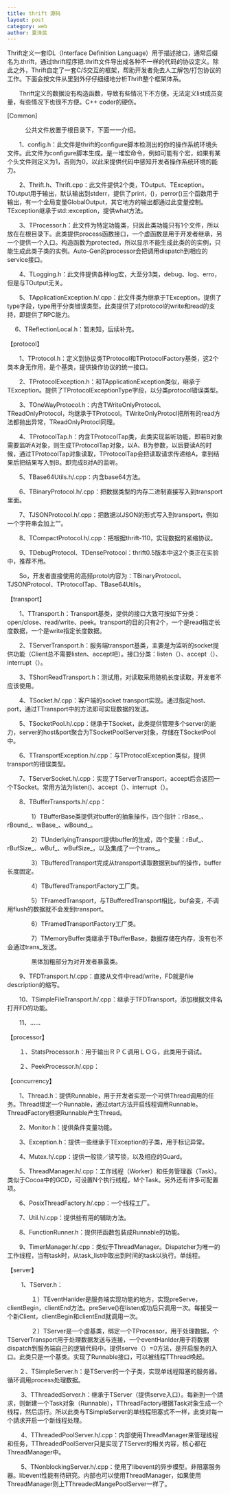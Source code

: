 ```yaml
---
title: thrift 源码
layout: post
category: web
author: 夏泽民
---
```

Thrift定义一套IDL（Interface Definition Language）用于描述接口，通常后缀名为.thrift，通过thrift程序把.thrift文件导出成各种不一样的代码的协议定义。除此之外，Thrift自定了一套C/S交互的框架，帮助开发者免去人工解包/打包协议的工作。下面会按文件从里到外仔仔细细地分析Thrift整个框架体系。

　　Thrift定义的数据没有构造函数，导致有些情况下不方便。无法定义list成员变量，有些情况下也很不方便。C++ coder的硬伤。
<!-- more -->
[Common]

　　　公共文件放置于根目录下，下面一一介绍。

　　1、config.h：此文件是thrift的configure脚本检测出的你的操作系统环境头文件。此文件为configure脚本生成。是一堆宏命令，例如可能有个宏，如果有某个头文件则定义为1，否则为0，以此来提供代码中感知开发者操作系统环境的能力。

　　2、Thrift.h、Thrift.cpp：此文件提供2个类，TOutput、TException。TOutput用于输出，默认输出到stderr，提供了print，()，perror()三个函数用于输出，有一个全局变量GlobalOutput，其它地方的输出都通过此变量控制。TException继承于std::exception，提供what方法。

　　3、TProcessor.h：此文件为特定功能类，只因此类功能只有1个文件，所以放在在根目录下。此类提供process函数接口，一个虚函数是用于开发者继承，另一个提供一个入口。构造函数为protected，所以显示不能生成此类的的实例，只能生成此类子类的实例。Auto-Gen的processor会把调用dispatch到相应的service接口。

　　4、TLogging.h：此文件提供各种log宏，大至分3类，debug、log、erro，但是与TOutput无关。

　　5、TApplicationException.h/.cpp：此文件类为继承于TException。提供了type字段，type用于分类错误类型。此类提供了对protocol的write和read的支持，即提供了RPC能力。

 　  6、TReflectionLocal.h：暂未知，后续补充。

【protocol】

　　1、TProtocol.h：定义到协议类TProtocol和TProtocolFactory基类，这2个类本身无作用，是个基类，提供操作协议的统一接口。

　　2、TProtocolException.h：和TApplicationException类似，继承于TException。提供了TProtocolExceptionType字段，以分类protocol错误类型。

　　3、TOneWayProtocol.h：内含TWriteOnlyProtocol、TReadOnlyProtocol，均继承于TProtocol。TWriteOnlyProtocl把所有的read方法都抛出异常，TReadOnlyProtocl同理。

　　4、TProtocolTap.h：内含TProtocolTap类，此类实现监听功能，即若B对象需要监听A对象，则生成TProtocolTap对象，以A、B为参数，以后要读A的时候，通过TProtocolTap对象读取，TProtocolTap会把读取请求传递给A，拿到结果后把结果写入到B。即完成B对A的监听。

　　5、TBase64Utils.h/.cpp：内含base64方法。

　　6、TBinaryProtocol.h/.cpp：把数据类型的内存二进制直接写入到transport里面。

　　7、TJSONProtocol.h/.cpp：把数据以JSON的形式写入到transport，例如一个字符串会加上""。

　　8、TCompactProtocol.h/.cpp：把根据thrift-110，实现数据的紧缩协议。

　　9、TDebugProtocol、TDenseProtocol：thrift0.5版本中这2个类正在实验中，推荐不用。

　　So，开发者直接使用的高频protol内容为：TBinaryProtocol、TJSONProtocol、TProtocolTap、TBase64Utils。

【transport】

　　1、TTransport.h：Transport基类，提供的接口大致可按如下分类：open/close、read/write、peek。transport的目的只有2个，一个是read指定长度数据，一个是write指定长度数据。

　　2、TServerTransport.h：服务端transport基类，主要是为监听的socket提供功能（Client总不需要listen、accept吧）。接口分类：listen（）、accept（）、interrupt（）。

　　3、TShortReadTransport.h：测试用，对读取采用随机长度读取，开发者不应该使用。

　　4、TSocket.h/.cpp：客户端的socket transport实现。通过指定host、port，通过TTransport中的方法即可实现数据的发送。

　　5、TSocketPool.h/.cpp：继承于TSocket，此类提供管理多个server的能力，server的host&port聚合为TSocketPoolServer对象，存储在TSocketPool中。

　　6、TTransportException.h/.cpp：与TProtocolException类似，提供transport的错误类型。

　　7、TServerSocket.h/.cpp：实现了TServerTransport，accept后会返回一个TSocket。常用方法为listen()、accept（）、interrupt（）。

　　8、TBufferTransports.h/.cpp：

　　　　1）TBufferBase类提供对buffer的抽象操作，四个指针：rBase_、rBound_、wBase_、wBound_。

　　　　2）TUnderlyingTransport提供buffer的生成，四个变量：rBuf_、rBufSize_、wBuf_、wBufSize_，以及集成了一个trans_。

　　　　3）TBufferedTransport完成从transport读取数据到buf的操作，buffer长度固定。

　　　　4）TBufferedTransportFactory工厂类。

　　　　5）TFramedTransport，与TBufferedTransport相比，buf会变，不调用flush的数据就不会发到transport。

　　　　6）TFramedTransportFactory工厂类。

　　　　7）TMemoryBuffer类继承于TBufferBase，数据存储在内存，没有也不会通过trans_发送。

　　　　黑体加粗部分为对开发者暴露类。

　　9、TFDTransport.h/.cpp：直接从文件中read/write，FD就是file description的缩写。

　　10、TSimpleFileTransport.h/.cpp：继承于TFDTransport，添加根据文件名打开FD的功能。

　　11、……

【processor】

　　１、StatsProcessor.h：用于输出ＲＰＣ调用ＬＯＧ，此类用于调试。

　　２、PeekProcessor.h/.cpp：

【concurrency】

　　1、Thread.h：提供Runnable，用于开发者实现一个可供Thread调用的任务。Thread绑定一个Runnable，通过start方法开启线程调用Runnable。ThreadFactory根据Runnable产生Thread。

　　2、Monitor.h：提供条件变量功能。

　　3、Exception.h：提供一些继承于TException的子类，用于标记异常。

　　4、Mutex.h/.cpp：提供一般锁／读写锁，以及相应的Guard。

　　5、ThreadManager.h/.cpp：工作线程（Worker）和任务管理器（Task）。类似于Cocoa中的GCD，可设置N个执行线程，M个Task。另外还有许多可配置项。

　　6、PosixThreadFactory.h/.cpp：一个线程工厂。

　　7、Util.h/.cpp：提供些有用的辅助方法。

　　8、FunctionRunner.h：提供把函数包装成Runnable的功能。

　　9、TimerManager.h/.cpp：类似于ThreadManager。Dispatcher为唯一的工作线程，当有task时，从task_list中取出到时间的task以执行。单线程。

【server】

　　 1、TServer.h：

　　　　１）TEventHanlder是服务端实现功能的地方，实现preServe，clientBegin，clientEnd方法。preServe()在listen成功后只调用一次。每接受一个新Client，clientBegin和clientEnd就调用一次。

　　　　２）TServer是一个虚基类，绑定一个TProcessor，用于处理数据，个TServerTransport用于处理数据发送与连接，一个eventHanlder用于将数据dispatch到服务端自己的逻辑代码中。提供serve（）=0方法，是开启服务的入口。此类只是一个基类。实现了Runnable接口，可以被线程TThread唤起。

　　２、TSimpleServer.h：是TServer的一个子类，实现单线程阻塞的服务器。循环调用process处理数据。

　　 3、TThreadedServer.h：继承于TServer（提供serve入口）。每新到一个請求，则新建一个Task对象（Runnable），TThreadFactory根据Task对象生成一个线程，然后运行。所以此类与TSimpleServer的单线程阻塞式不一样，此类对每一个請求开启一个新线程处理。

　　 4、TThreadedPoolServer.h/.cpp：内部使用ThreadManager来管理线程和任务，TThreadedPoolServer只是实现了TServer的相关内容，核心都在ThreadManager中。

　　 5、TNonblockingServer.h/.cpp：使用了libevent的异步模型。非阻塞服务器。libevent性能有待研究。内部也可以使用ThreadManager，如果使用ThreadManager则上TThreadedMangePoolServer一样了。
